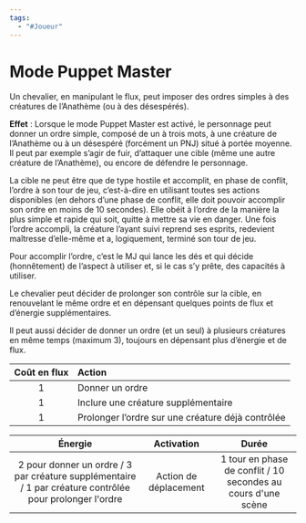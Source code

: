 ```yaml
---
tags:
  - "#Joueur"
---
```

# Mode Puppet Master

Un chevalier, en manipulant le flux, peut imposer des ordres simples à des créatures de l’Anathème (ou à des désespérés).

**Effet** : Lorsque le mode Puppet Master est activé, le personnage peut donner un ordre simple, composé de un à trois mots, à une créature de l’Anathème ou à un désespéré (forcément un PNJ) situé à portée moyenne. Il peut par exemple s’agir de fuir, d’attaquer une cible (même une autre créature de l’Anathème), ou encore de défendre le personnage.

La cible ne peut être que de type hostile et accomplit, en phase de conflit, l’ordre à son tour de jeu, c’est-à-dire en utilisant toutes ses actions disponibles (en dehors d’une phase de conflit, elle doit pouvoir accomplir son ordre en moins de 10 secondes). Elle obéit à l’ordre de la manière la plus simple et rapide qui soit, quitte à mettre sa vie en danger. Une fois l’ordre accompli, la créature l’ayant suivi reprend ses esprits, redevient maîtresse d’elle-même et a, logiquement, terminé son tour de jeu.

Pour accomplir l’ordre, c’est le MJ qui lance les dés et qui décide (honnêtement) de l’aspect à utiliser et, si le cas s’y prête, des capacités à utiliser.

Le chevalier peut décider de prolonger son contrôle sur la cible, en renouvelant le même ordre et en dépensant quelques points de flux et d’énergie supplémentaires.

Il peut aussi décider de donner un ordre (et un seul) à plusieurs créatures en même temps (maximum 3), toujours en dépensant plus d’énergie et de flux.

|Coût en flux|Action|
|:-:|:--|
|1|Donner un ordre|
|1|Inclure une créature supplémentaire|
|1|Prolonger l’ordre sur une créature déjà contrôlée|

|                                                 Énergie                                                  |        Activation         |                             Durée                             |
| :------------------------------------------------------------------------------------------------------: | :-----------------------: | :-----------------------------------------------------------: |
| 2 pour donner un ordre / 3 par créature supplémentaire / 1 par créature contrôlée pour prolonger l'ordre | Action de déplacement<br> | 1 tour en phase de conflit / 10 secondes au cours d'une scène |
